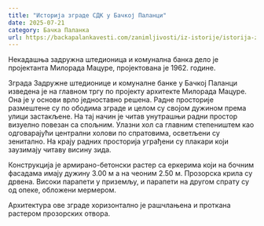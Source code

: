 ```yaml
---
title: "Историја зграде СДК у Бачкој Паланци"
date: 2025-07-21
category: Бачка Паланка
url: https://backapalankavesti.com/zanimljivosti/iz-istorije/istorija-zgrade-sdk-u-backoj-palanci/
---
```


Некадашња задружна штедионица и комунална банка дело је пројектанта Милорада Мацуре, пројектована је 1962. године.

Зграда Задружне штедионице и комуналне банке у Бачкој Паланци изведена је на главном тргу по пројекту архитекте Милорада Мацуре. Она је у основи врло једноставно решена. Радне просторије размештене су по ободима зграде и целом су својом дужином према улици застакљене. На тај начин је читав унутрашњи радни простор визуелно повезан са спољним. Улазни хол са главним степеништем као одговарајући централни холови по спратовима, осветљени су зенитално. На крају радних просторија уграђени су плакари који заузимају читаву висину зида.

Конструкција је армирано-бетонски растер са еркерима који на бочним фасадама имају дужину 3.00 м а на чеоним 2.50 м. Прозорска крила су дрвена. Високи парапети у приземљу, и парапети на другом спрату су од опеке, обложени мермером.

Архитектура ове зграде хоризонтално је рашчлањена и проткана растером прозорских отвора.

